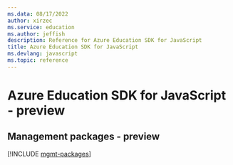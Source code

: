 ```yaml
---
ms.data: 08/17/2022
author: xirzec
ms.service: education
ms.author: jeffish
description: Reference for Azure Education SDK for JavaScript
title: Azure Education SDK for JavaScript
ms.devlang: javascript
ms.topic: reference
---
```

# Azure Education SDK for JavaScript - preview

## Management packages - preview
[!INCLUDE [mgmt-packages](education-mgmt-index.md)]